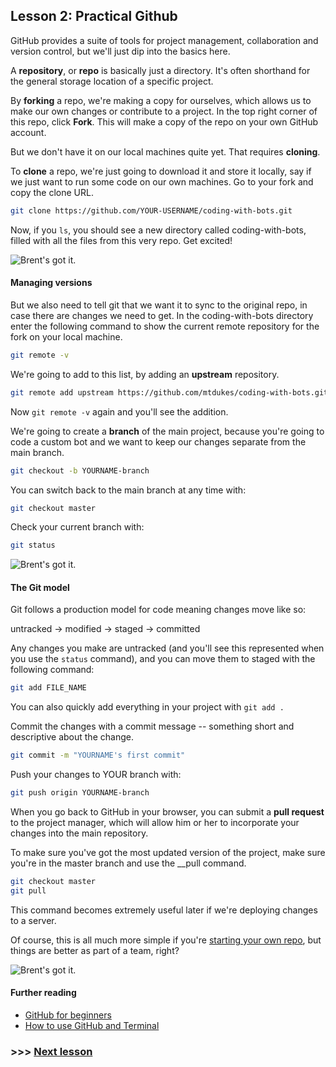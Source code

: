## Lesson 2: Practical Github

GitHub provides a suite of tools for project management, collaboration and version control, but we'll just dip into the basics here.

A __repository__, or __repo__ is basically just a directory. It's often shorthand for the general storage location of a specific project.

By __forking__ a repo, we're making a copy for ourselves, which allows us to make our own changes or contribute to a project. In the top right corner of this repo, click __Fork__. This will make a copy of the repo on your own GitHub account.

But we don't have it on our local machines quite yet. That requires __cloning__.

To __clone__ a repo, we're just going to download it and store it locally, say if we just want to run some code on our own machines. Go to your fork and copy the clone URL.

```bash
git clone https://github.com/YOUR-USERNAME/coding-with-bots.git
```

Now, if you ```ls```, you should see a new directory called coding-with-bots, filled with all the files from this very repo. Get excited!

![Brent's got it.](https://raw.githubusercontent.com/mtdukes/coding-with-bots/master/img/andy-excite.gif)

#### Managing versions

But we also need to tell git that we want it to sync to the original repo, in case there are changes we need to get. In the coding-with-bots directory enter the following command to show the current remote repository for the fork on your local machine.

```bash
git remote -v
```

We're going to add to this list, by adding an __upstream__ repository.

```bash
git remote add upstream https://github.com/mtdukes/coding-with-bots.git
```

Now ```git remote -v``` again and you'll see the addition.

We're going to create a __branch__ of the main project, because you're going to code a custom bot and we want to keep our changes separate from the main branch.

```bash
git checkout -b YOURNAME-branch
```

You can switch back to the main branch at any time with:

```bash
git checkout master
```

Check your current branch with:

```bash
git status
```

![Brent's got it.](https://raw.githubusercontent.com/mtdukes/coding-with-bots/master/img/logical.gif)

#### The Git model

Git follows a production model for code meaning changes move like so:

untracked -> modified -> staged -> committed

Any changes you make are untracked (and you'll see this represented when you use the ```status``` command), and you can move them to staged with the following command:

```bash
git add FILE_NAME
```

You can also quickly add everything in your project with ```git add .```

Commit the changes with a commit message -- something short and descriptive about the change.

```bash
git commit -m "YOURNAME's first commit"
```

Push your changes to YOUR branch with:

```bash
git push origin YOURNAME-branch
```

When you go back to GitHub in your browser, you can submit a __pull request__ to the project manager, which will allow him or her to incorporate your changes into the main repository.

To make sure you've got the most updated version of the project, make sure you're in the master branch and use the __pull command.

```bash
git checkout master
git pull
```

This command becomes extremely useful later if we're deploying changes to a server.

Of course, this is all much more simple if you're [starting your own repo](https://help.github.com/articles/create-a-repo/), but things are better as part of a team, right?

![Brent's got it.](https://raw.githubusercontent.com/mtdukes/coding-with-bots/master/img/nasa_cheer.gif)

#### Further reading

- [GitHub for beginners](http://readwrite.com/2013/09/30/understanding-github-a-journey-for-beginners-part-1#awesm=%7Eoxo1ZxMiZHjClD)
- [How to use GitHub and Terminal](https://18f.gsa.gov/2015/03/03/how-to-use-github-and-the-terminal-a-guide/)

### >>> [Next lesson](./lessonThree.md)